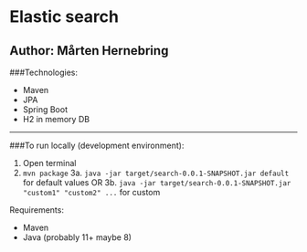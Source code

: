 # Elastic search
Author: Mårten Hernebring
----------------------------------------------------
###Technologies:
* Maven
* JPA
* Spring Boot
* H2 in memory DB
----------------------------------------------------
###To run locally (development environment):
1. Open terminal
2. `mvn package`
3a. `java -jar target/search-0.0.1-SNAPSHOT.jar default` for default values OR
3b. `java -jar target/search-0.0.1-SNAPSHOT.jar "custom1" "custom2" ...` for custom

Requirements:
* Maven
* Java (probably 11+ maybe 8)
